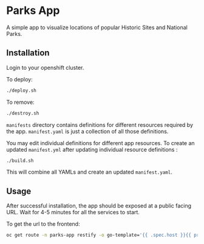 # Parks App

A simple app to visualize locations of popular Historic Sites and National Parks.

## Installation

Login to your openshift cluster. 

To deploy:

```bash
./deploy.sh
```

To remove:

```bash
./destroy.sh
```

`manifests` directory contains definitions for different resources required by the app. `manifest.yaml` is just a collection of all those definitions. 

You may edit individual definitions for different app resources. To create an updated `manifest.yml` after updating individual resource definitions :

```bash
./build.sh
```

This will combine all YAMLs and create an updated `manifest.yaml`.

## Usage

After successful installation, the app should be exposed at a public facing URL. Wait for 4-5 minutes for all the services to start.

To get the url to the frontend:

```bash
oc get route -n parks-app restify -o go-template='{{ .spec.host }}{{ println }}'
```



